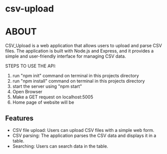 # csv-upload

# ABOUT
CSV_Upload is a web application that allows users to upload and parse CSV files. The application is built with Node.js and Express, and it provides a simple and user-friendly interface for managing CSV data.


STEPS TO USE THE API:
1) run "npm init" command on terminal in this projects directory
2) run "npm install" command on terminal in this projects directory
3) start the server using "npm start"
4) Open Browser
5) Make a GET request on localhost:5005
6) Home page of website will be 

## Features
* CSV file upload: Users can upload CSV files with a simple web form.
* CSV parsing: The application parses the CSV data and displays it in a table.
* Searching: Users can search data in the table.

